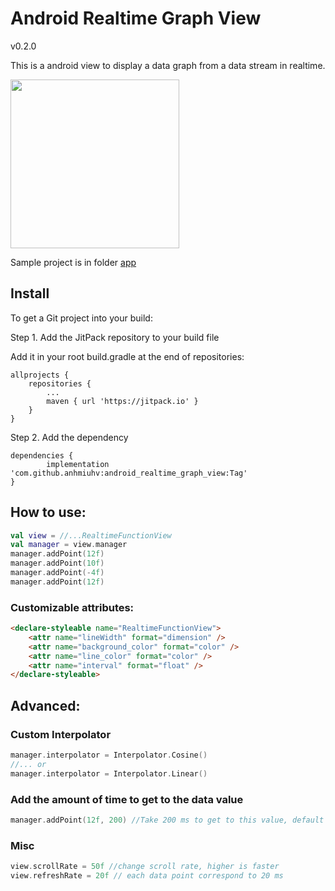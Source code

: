 # Android Realtime Graph View

v0.2.0

This is a android view to display a data graph from a data stream in realtime.

<image src="https://raw.githubusercontent.com/anhmiuhv/Android_RealTimeFunction/master/img/demo.gif" width ="270"/>


Sample project is in folder [app](./app)

## Install
To get a Git project into your build:

Step 1. Add the JitPack repository to your build file

Add it in your root build.gradle at the end of repositories:

	allprojects {
		repositories {
			...
			maven { url 'https://jitpack.io' }
		}
	}
Step 2. Add the dependency

	dependencies {
	        implementation 'com.github.anhmiuhv:android_realtime_graph_view:Tag'
	}


## How to use:

```kotlin
val view = //...RealtimeFunctionView
val manager = view.manager
manager.addPoint(12f)
manager.addPoint(10f)
manager.addPoint(-4f)
manager.addPoint(12f)
```

### Customizable attributes:

```html
<declare-styleable name="RealtimeFunctionView">
    <attr name="lineWidth" format="dimension" />
    <attr name="background_color" format="color" />
    <attr name="line_color" format="color" />
    <attr name="interval" format="float" />
</declare-styleable>
```

## Advanced:

### Custom Interpolator

```kotlin
manager.interpolator = Interpolator.Cosine()
//... or
manager.interpolator = Interpolator.Linear()
```

### Add the amount of time to get to the data value

```kotlin
manager.addPoint(12f, 200) //Take 200 ms to get to this value, default = 1000ms
```

### Misc
```kotlin
view.scrollRate = 50f //change scroll rate, higher is faster
view.refreshRate = 20f // each data point correspond to 20 ms
```



